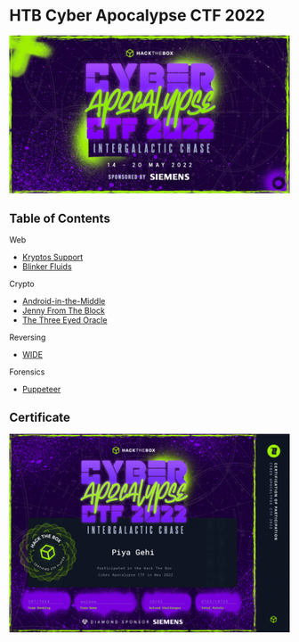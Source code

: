 # HTB Cyber Apocalypse CTF 2022

![](images/banner.jpg)

## Table of Contents

Web
- [Kryptos Support](Kryptos-Support.md)
- [Blinker Fluids](Blinker-Fluids.md)

Crypto
- [Android-in-the-Middle](Android-in-the-Middle.md)
- [Jenny From The Block](Jenny-From-The-Block.md)
- [The Three Eyed Oracle](The-Three-Eyed-Oracle.md)

Reversing
- [WIDE](WIDE.md)

Forensics
- [Puppeteer](Puppeteer.md)

## Certificate

![](images/ca-cert.png)